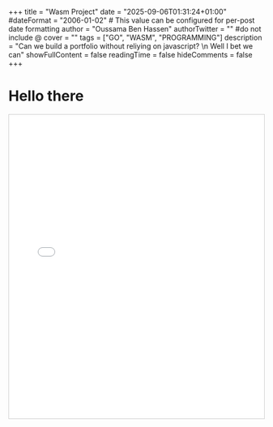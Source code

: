 +++
title = "Wasm Project"
date = "2025-09-06T01:31:24+01:00"
#dateFormat = "2006-01-02" # This value can be configured for per-post date formatting
author = "Oussama Ben Hassen"
authorTwitter = "" #do not include @
cover = ""
tags = ["GO", "WASM", "PROGRAMMING"]
description = "Can we build a portfolio without reliying on javascript? \n Well I bet we can"
showFullContent = false
readingTime = false
hideComments = false
+++

# Hello there


<iframe src="/wasm-demo/" width="100%" height="600" style="border:1px solid #ccc;"></iframe>
